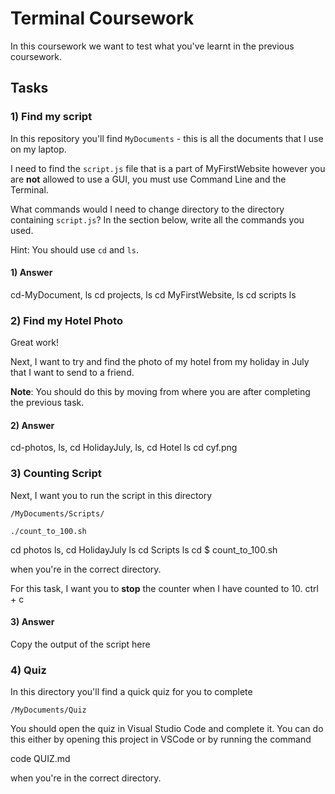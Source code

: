 # Terminal Coursework

In this coursework we want to test what you've learnt in the previous coursework.

## Tasks

### 1) Find my script

In this repository you'll find `MyDocuments` - this is all the documents that I use on my laptop.

I need to find the `script.js` file that is a part of MyFirstWebsite however you are **not** allowed to use a GUI, you must use Command Line and the Terminal.

What commands would I need to change directory to the directory containing `script.js`? In the section below, write all the commands you used.

Hint: You should use `cd` and `ls`.

#### 1) Answer

cd-MyDocument, ls cd projects, ls cd MyFirstWebsite, ls cd scripts ls

### 2) Find my Hotel Photo

Great work!

Next, I want to try and find the photo of my hotel from my holiday in July that I want to send to a friend.

**Note**: You should do this by moving from where you are after completing the previous task.

#### 2) Answer

cd-photos,
 ls, 
 cd HolidayJuly, 
 ls, 
 cd Hotel
 ls
 cd cyf.png


### 3) Counting Script

Next, I want you to run the script in this directory

```
/MyDocuments/Scripts/
```


```
./count_to_100.sh
```
cd photos
ls,
cd HolidayJuly
ls
cd Scripts
ls
cd $ count_to_100.sh




when you're in the correct directory.

For this task, I want you to **stop** the counter when I have counted to 10.
ctrl + c

#### 3) Answer

Copy the output of the script here


### 4) Quiz

In this directory you'll find a quick quiz for you to complete

```
/MyDocuments/Quiz
```

You should open the quiz in Visual Studio Code and complete it. You can do this either by opening this project in VSCode or by running the command


code QUIZ.md


when you're in the correct directory.
